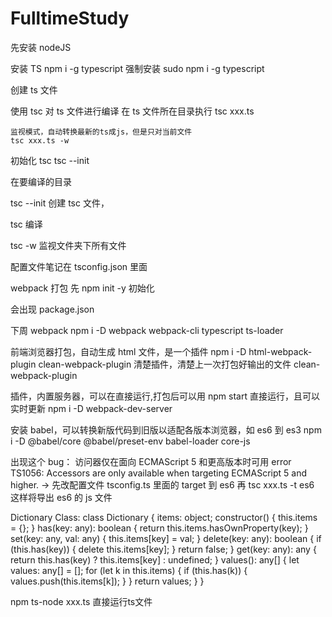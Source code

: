 # FulltimeStudy

先安装 nodeJS

安装 TS
npm i -g typescript
强制安装
sudo npm i -g typescript

创建 ts 文件

使用 tsc 对 ts 文件进行编译
在 ts 文件所在目录执行
tsc xxx.ts

    监视模式，自动转换最新的ts成js，但是只对当前文件
    tsc xxx.ts -w

初始化 tsc
tsc --init

在要编译的目录

tsc --init
创建 tsc 文件，

tsc
编译

tsc -w
监视文件夹下所有文件

配置文件笔记在
tsconfig.json
里面

webpack 打包
先
npm init -y
初始化

会出现
package.json

下周 webpack
npm i -D webpack webpack-cli typescript ts-loader

前端浏览器打包，自动生成 html 文件，是一个插件
npm i -D html-webpack-plugin clean-webpack-plugin
清楚插件，清楚上一次打包好输出的文件 clean-webpack-plugin

插件，内置服务器，可以在直接运行,打包后可以用 npm start 直接运行，且可以实时更新
npm i -D webpack-dev-server

安装 babel，可以转换新版代码到旧版以适配各版本浏览器，如 es6 到 es3
npm i -D @babel/core @babel/preset-env babel-loader core-js

出现这个 bug：
访问器仅在面向 ECMAScript 5 和更高版本时可用
error TS1056: Accessors are only available when targeting ECMAScript 5 and higher.
->
先改配置文件 tsconfig.ts 里面的 target 到 es6
再
tsc xxx.ts -t es6
这样将导出 es6 的 js 文件

Dictionary Class:
class Dictionary {
    items: object;
    constructor() {
       this.items = {};
    }
    has(key: any): boolean {
        return this.items.hasOwnProperty(key);
    }
    set(key: any, val: any) {
        this.items[key] = val;
    }
    delete(key: any): boolean {
        if (this.has(key)) {
            delete this.items[key];
        }
        return false;
    }
    get(key: any): any {
        return this.has(key) ? this.items[key] : undefined;
    }
    values(): any[] {
        let values: any[] = [];
        for (let k in this.items) {
            if (this.has(k)) {
                values.push(this.items[k]);
            }
        }
        return values;
    }
}



npm ts-node xxx.ts
直接运行ts文件